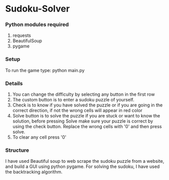 # Sudoku-Solver

### Python modules required
1. requests
2. BeautifulSoup
3. pygame

### Setup 
To run the game type:
python main.py

### Details
1) You can change the difficulty by selecting any button in the first row
2) The custom button is to enter a sudoku puzzle of yourself.
3) Check is to know if you have solved the puzzle or if you are going in the correct direction, if not the wrong cells will appear in red color
4) Solve button is to solve the puzzle if you are stuck or want to know the solution, before pressing Solve make sure your puzzle is correct by using the check button. Replace the wrong cells with '0' and then press solve.
5) To clear any cell press '0'

### Structure
I have used Beautiful soup to web scrape the sudoku puzzle from a website, and build a GUI using python pygame. For solving the sudoku, I have used the backtracking algorithm.
